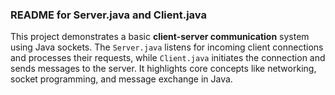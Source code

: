 ### README for **Server.java** and **Client.java**

This project demonstrates a basic **client-server communication** system using Java sockets. 
The `Server.java` listens for incoming client connections and processes their requests, 
while `Client.java` initiates the connection and sends messages to the server.
It highlights core concepts like networking, socket programming, and message exchange in Java.
